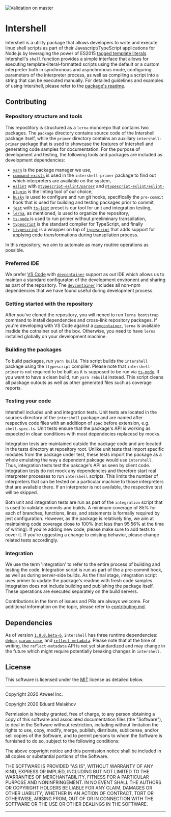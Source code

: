 ![Validation on master](https://github.com/atweel/intershell/workflows/Integrate%20master%20branch/badge.svg?branch=master&event=push)

# Intershell

Intershell is a utility package that allows developers to write and execute linux shell scripts as part of their Javascript/TypeScript applications for Node.js by leveraging the power of ES2015 [tagged template literals](https://developer.mozilla.org/en-US/docs/Web/JavaScript/Reference/Template_literals). Intershell's `shell` function provides a simple interface that allows for executing template-literal-formatted scripts using the default or a custom interpreter both in synchronous and asynchronous mode, configuring parameters of the interpreter process, as well as compiling a script into a string that can be executed manually. For detailed guidelines and examples of using Intershell, please refer to the [package's readme](package/readme.md).

## Contributing

### Repository structure and tools

This repostitory is structured as a `lerna` monorepo that contains two packages. The `package` directory contains source code of the Intershell package itself, while the `primer` directory contains an auxillary `intershell-primer` package that is used to showcase the features of Intershell and generating code samples for documentation. For the purpose of development and testing, the following tools and packages are included as development dependencies:
- [`yarn`](https://www.npmjs.com/packages/yarn) is the package manager we use,
- [`command-exists`](https://www.npmjs.com/packages/command-exists) is used in the `intershell-primer` package to find out which interpreters are available on the system,
- [`eslint`](https://www.npmjs.com/packages/eslint) with [`@typescript-eslint/parser`](https://www.npmjs.com/packages/@typescript-eslint/parser) and [`@typescript-eslint/eslint-plugin`](https://www.npmjs.com/packages/@typescript-eslint/eslint-plugin) is the linting tool of our choice,
- [`husky`](https://www.npmjs.com/packages/husky) is used to configure and run git hooks, specifically the `pre-commit` hook that is used for building and testing packages prior to commit,
- [`jest`](https://www.npmjs.com/packages/jest) with [`ts-jest`](https://www.npmjs.com/packages/ts-jest) preset is our tool for unit and integration testing,
- [`lerna`](https://www.npmjs.com/packages/lerna), as mentioned, is used to organize the repository,
- [`ts-node` ](https://www.npmjs.com/packages/ts-node)is used to run primer without preeliminary transpilation,
- [`typescript`](https://www.npmjs.com/packages/typescript) is the standard compiler for TypeScript, and finally
- [`ttypescript`](https://www.npmjs.com/packages/ttypescript) is a wrapper on top of [`typescript`](https://www.npmjs.com/packages/typescript) that adds support for applying code transformations during transpilation process.

In this repository, we aim to automate as many routine operations as possible.

### Preferred IDE

We prefer [VS Code](https://code.visualstudio.com/) with [`devcontainer`](https://code.visualstudio.com/docs/remote/containers) support as out IDE which allows us to maintan a standard configuraton of the development environent and sharing as part of the repository. The [`devcontainer`](https://code.visualstudio.com/docs/remote/containers) includes all non-npm dependencies that we have found useful during development process.

### Getting started with the repository

After you've cloned the repository, you will nened to run `lerna bootstrap` command to install dependencies and cross-link repository packages. 
If you're developing with VS Code against a [`devcontainer`](https://code.visualstudio.com/docs/remote/containers), `lerna` is available insdide the cotnainer out of the box. Otherwise, you need to have `lerna` installed globally on your development machine.

### Building the packages

To build packages, run `yarn build`. This script builds the `intershell` package using the `ttypescript` compiler. Please note that `intershell-primer` is not required to be built as it is supposed to be run via [`ts-node`](https://www.npmjs.com/package/ts-node). If you want to have a clean build, run `yarn rebuild` instead. This script cleans all package outouts as well as other generated files such as coverage reports.

### Testing your code

Intershell includes unit and integration tests. Unit tests are located in the sources directory of the `intershell` package and are named after respective code files with an additiopn of `spec` before extension, e.g. `shell.spec.ts`. Unit tests ensure that the package's API is working as expected in clean conditions with most dependecies replacesd by mocks.

Integration tests are maintained outside the package code and are located in the tests directory at repository root. Unlike unit tests that import specific modules from the package under test, these tests import the package as a whole emulating the way a dependent pakcage would use `intershell`. Thus, integration tests test the pakcage's API as seen by client code. Integration tests do not mock any dependencies and therefore start real interpreter processes to run `intershell` scripts. This limits the number of interpreters that can be tested on a particular machine to those interpreters that are available there. If an interpreter is not available, the respective test will be skipped.

Both unit and integration tests are run as part of the `integration` script that is used to validate commits and builds. A minimum coverage of 85% for each of branches, functions, lines, and statements is formally required by jest configuration. However, as the package is relatively tiny, we aim at maintaining code coverage close to 100% (not less than 95.56% at the time of writing). If you're adding new code, please make sure to add tests to cover it. If you're uggesting a change to existing behavior, please change related tests accordingly.

### Integration

We use the term 'integration' to refer to the entire process of building and testing the code. Integration script is run as part of the a pre-commit hook, as well as during server-side builds. As the final stage, integration script uses primer to update the package's readme with fresh code samples. Integration does not include building and publishing the package itself. These operations are executed separately on the build servers.

Contributions in the form of issues and PRs are always welcome. For additional information on the topic, please refer to [contributing.md](contributing.md).

## Dependencies

As of version [`1.0.0.beta-6`](https://www.npmjs.com/package/@atweel/intershell/v/1.0.0-beta.6), `intershell` has three runtime dependencies: [`debug`](https://www.npmjs.com/package/debug), [`param-case`](https://www.npmjs.com/package/param-case), and [`reflect-metadata`](https://www.npmjs.com/package/reflect-metadata). Please note that at the time of writing, the `reflect-metadata` API is not yet standardized and may change in the future which might require potentially breaking changes in `intershell`.

## License

This software is licensed under the [MIT](https://opensource.org/licenses/MIT) license as detailed below.

---

Copyright 2020 Atweel Inc.

Copyright 2020 Eduard Malakhov

Permission is hereby granted, free of charge, to any person obtaining a copy of this software and associated documentation files (the "Software"), to deal in the Software without restriction, including without limitation the rights to use, copy, modify, merge, publish, distribute, sublicense, and/or sell copies of the Software, and to permit persons to whom the Software is furnished to do so, subject to the following conditions:

The above copyright notice and this permission notice shall be included in all copies or substantial portions of the Software.

THE SOFTWARE IS PROVIDED "AS IS", WITHOUT WARRANTY OF ANY KIND, EXPRESS OR IMPLIED, INCLUDING BUT NOT LIMITED TO THE WARRANTIES OF MERCHANTABILITY, FITNESS FOR A PARTICULAR PURPOSE AND NONINFRINGEMENT. IN NO EVENT SHALL THE AUTHORS OR COPYRIGHT HOLDERS BE LIABLE FOR ANY CLAIM, DAMAGES OR OTHER LIABILITY, WHETHER IN AN ACTION OF CONTRACT, TORT OR OTHERWISE, ARISING FROM, OUT OF OR IN CONNECTION WITH THE SOFTWARE OR THE USE OR OTHER DEALINGS IN THE SOFTWARE.

---